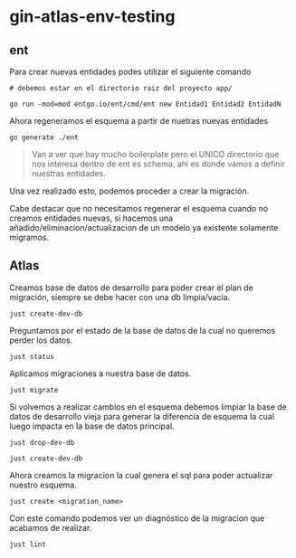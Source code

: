 # gin-atlas-env-testing

## ent

Para crear nuevas entidades podes utilizar el siguiente comando

```Shell
# debemos estar en el directorio raiz del proyecto app/

go run -mod=mod entgo.io/ent/cmd/ent new Entidad1 Entidad2 EntidadN
```

Ahora regeneramos el esquema a partir de nuetras nuevas entidades

```Shell
go generate ./ent
```

> Van a ver que hay mucho boilerplate pero el UNICO directorio que nos interesa dentro de ent es schema, ahi es donde vamos a definir nuestras entidades.

Una vez realizado esto, podemos proceder a crear la migración.

Cabe destacar que no necesitamos regenerar el esquema cuando no creamos entidades nuevas, si hacemos una añadido/eliminacion/actualizacion de un modelo ya existente solamente migramos.

## Atlas

Creamos base de datos de desarrollo para poder crear el plan de migración, siempre se debe hacer con una db limpia/vacia.

```Shell
just create-dev-db
```

Preguntamos por el estado de la base de datos de la cual no queremos perder los datos.

```Shell
just status
```

Aplicamos migraciones a nuestra base de datos.

```Shell
just migrate
```

Si volvemos a realizar cambios en el esquema debemos limpiar la base de datos de desarrollo vieja para generar la diferencia de esquema la cual luego impacta en la base de datos principal.

```Shell
just drop-dev-db

just create-dev-db
```

Ahora creamos la migracion la cual genera el sql para poder actualizar nuestro esquema.

```Shell
just create <migration_name>
```

Con este comando podemos ver un diagnóstico de la migracion que acabamos de realizar.

```Shell
just lint
```

